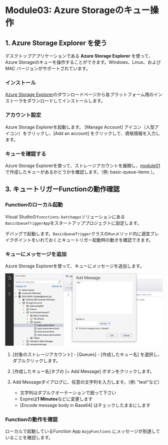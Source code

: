 # Module03: Azure Storageのキュー操作

## 1. Azure Storage Explorer を使う

デスクトップアプリケーションである **Azure Storage Explorer** を使って、Azure Storageのキューを操作することができます。Windows、Linux、および MAC バージョンがサポートされています。

### インストール

[Azure Storage Explorer](https://azure.microsoft.com/en-us/features/storage-explorer/)のダウンロードページから各プラットフォーム用のインストーラをダウンロードしてインストールします。

### アカウント設定

Azure Storage Explorerを起動します。
[Manage Account] アイコン（人型アイコン）をクリックし、[Add an account] をクリックして、資格情報を入力します。

### キューを確認する

Azure Storage Explorerを使って、ストレージアカウントを展開し、[module01](module01.md)で作成したキューがあるかどうかを確認します。（例: basic-queue-items ）。

## 3. キュートリガーFunctionの動作確認

### Functionのローカル起動

Visual Studioの```funnctions-batchapps```ソリューションにある```BasicQueueTriggerApp```をスタートアッププロジェクトに設定します。

デバッグで起動します。```BasicQueueTrigger```クラスの```Run```メソッド内に適宜ブレイクポイントをいれておくとキュートリガー起動時の動きを確認できます。

### キューにメッセージを追加

Azure Storage Explorerを使って、キューにメッセージを追加します。

![m03-1](images/m03-1.png)

1. [対象のストレージアカウント] - [Queues] - [作成したキュー名] を選択し、ダブルクリックします。

1. [作成したキュー名]タブの [+ Add Message] ボタンをクリックします。

1. Add Messageダイアログに、任意の文字列を入力します。（例: "test"など）

    - 文字列はダブルクオーテーションで囲って下さい
    - Expireは**1 Minutes**などに変更します
    - [Encode message body in Base64] はチェックしたままにします

### Functionの動作を確認

ローカルで起動しているFunction App ```AajpFunctions``` にメッセージが到達していることを確認します。